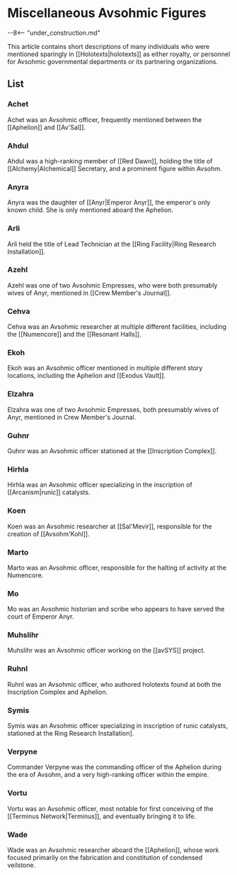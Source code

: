 # Miscellaneous Avsohmic Figures

--8<-- "under_construction.md"

This article contains short descriptions of many individuals who were mentioned sparingly in [[Holotexts|holotexts]] as either royalty, or personnel for Avsohmic governmental departments or its partnering organizations.

## List

### Achet

Achet was an Avsohmic officer, frequently mentioned between the [[Aphelion]] and [[Av'Sal]].

### Ahdul

Ahdul was a high-ranking member of [[Red Dawn]], holding the title of [[Alchemy|Alchemical]] Secretary, and a prominent figure within Avsohm.

### Anyra

Anyra was the daughter of [[Anyr|Emperor Anyr]], the emperor's only known child. She is only mentioned aboard the Aphelion.

### Arli

Arli held the title of Lead Technician at the [[Ring Facility|Ring Research Installation]].

### Azehl

Azehl was one of two Avsohmic Empresses, who were both presumably wives of Anyr, mentioned in [[Crew Member's Journal]].

### Cehva

Cehva was an Avsohmic researcher at multiple different facilities, including the [[Numencore]] and the [[Resonant Halls]].

### Ekoh

Ekoh was an Avsohmic officer mentioned in multiple different story locations, including the Aphelion and [[Exodus Vault]].

### Elzahra

Elzahra was one of two Avsohmic Empresses, both presumably wives of Anyr, mentioned in Crew Member's Journal.

### Guhnr

Guhnr was an Avsohmic officer stationed at the [[Inscription Complex]].

### Hirhla

Hirhla was an Avsohmic officer specializing in the inscription of [[Arcanism|runic]] catalysts.

### Koen

Koen was an Avsohmic researcher at [[Sal'Mevir]], responsible for the creation of [[Avsohm'Kohl]].

### Marto

Marto was an Avsohmic officer, responsible for the halting of activity at the Numencore.

### Mo

Mo was an Avsohmic historian and scribe who appears to have served the court of Emperor Anyr.

### Muhslihr

Muhslihr was an Avsohmic officer working on the [[avSYS]] project.

### Ruhnl

Ruhnl was an Avsohmic officer, who authored holotexts found at both the Inscription Complex and Aphelion.

### Symis

Symis was an Avsohmic officer specializing in inscription of runic catalysts, stationed at the Ring Research Installation].

### Verpyne

Commander Verpyne was the commanding officer of the Aphelion during the era of Avsohm, and a very high-ranking officer within the empire.

### Vortu

Vortu was an Avsohmic officer, most notable for first conceiving of the [[Terminus Network|Terminus]], and eventually bringing it to life.

### Wade 

Wade was an Avsohmic researcher aboard the [[Aphelion]], whose work focused primarily on the fabrication and constitution of condensed veilstone.


